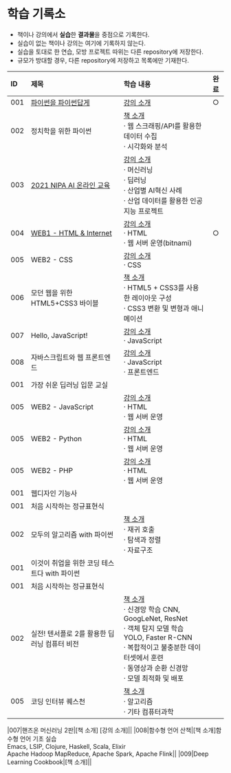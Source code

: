 # **학습 기록소**

* 책이나 강의에서 **실습**한 **결과물**을 중점으로 기록한다.
* 실습이 없는 책이나 강의는 여기에 기록하지 않는다.
* 실습을 토대로 한 연습, 모방 프로젝트 따위는 다른 repository에 저장한다.
* 규모가 방대할 경우, 다른 repository에 저장하고 목록에만 기재한다.

|ID|제목|학습 내용|완료|
|:---|:---|:---|:---:|
|001|[파이썬을 파이썬답게](https://github.com/hwahyeon/Study/tree/main/%ED%8C%8C%EC%9D%B4%EC%8D%AC%EC%9D%84%20%ED%8C%8C%EC%9D%B4%EC%8D%AC%EB%8B%B5%EA%B2%8C)|[강의 소개](https://programmers.co.kr/learn/courses/4008)|○|
|002|정치학을 위한 파이썬|[책 소개](https://knupress.com/book/book_view.php?no=250)<br>· 웹 스크래핑/API를 활용한 데이터 수집<br>· 시각화와 분석|
|003|[2021 NIPA AI 온라인 교육](https://github.com/hwahyeon/Study/tree/main/2021%20NIPA%20AI%20%EC%98%A8%EB%9D%BC%EC%9D%B8%20%EA%B5%90%EC%9C%A1)|[강의 소개](https://2021nipa.elice.io/tracks/1293/info)<br>· 머신러닝<br>· 딥러닝<br>· 산업별 AI혁신 사례<br>· 산업 데이터를 활용한 인공지능 프로젝트||
|004|[WEB1 - HTML & Internet](https://github.com/hwahyeon/Study/tree/main/WEB1%20-%20HTML%20%26%20Internet)|[강의 소개](https://opentutorials.org/module/3135)<br>· HTML<br>· 웹 서버 운영(bitnami)|○|
|005|WEB2 - CSS|[강의 소개](https://opentutorials.org/course/3086)<br>· CSS||
|006|모던 웹을 위한 HTML5+CSS3 바이블|[책 소개](https://hanbit.co.kr/store/books/look.php?p_code=B8371709349)<br>· HTML5 + CSS3를 사용한 레이아웃 구성<br>· CSS3 변환 및 변형과 애니메이션||
|007|Hello, JavaScript!|[강의 소개](https://programmers.co.kr/learn/courses/3)<br>· JavaScript||
|008|자바스크립트와 웹 프론트엔드|[강의 소개](https://programmers.co.kr/learn/courses/10)<br>· JavaScript<br>· 프론트엔드||
|001|가장 쉬운 딥러닝 입문 교실||
|005|WEB2 - JavaScript|[강의 소개](https://opentutorials.org/course/3085)<br>· HTML<br>· 웹 서버 운영||
|005|WEB2 - Python|[강의 소개](https://opentutorials.org/course/3256)<br>· HTML<br>· 웹 서버 운영||
|005|WEB2 - PHP|[강의 소개](https://opentutorials.org/course/3130)<br>· HTML<br>· 웹 서버 운영||
|001|웹디자인 기능사||
|001|처음 시작하는 정규표현식|
|002|모두의 알고리즘 with 파이썬|[책 소개](https://www.gilbut.co.kr/book/view?bookcode=BN001731&keyword=%EB%AA%A8%EB%91%90%EC%9D%98%20%EC%95%8C%EA%B3%A0%EB%A6%AC%EC%A6%98%20WITH%20%ED%8C%8C%EC%9D%B4%EC%8D%AC&collection=GB_BOOK)<br>· 재귀 호출<br>· 탐색과 정렬<br>· 자료구조||
|001|이것이 취업을 위한 코딩 테스트다 with 파이썬|||
|001|처음 시작하는 정규표현식|
|002|실전! 텐서플로 2를 활용한 딥러닝 컴퓨터 비전|[책 소개](https://wikibook.co.kr/dl-vision/)<br>· 신경망 학습 CNN, GoogLeNet, ResNet <br> · 객체 탐지 모델 학습 YOLO, Faster R-CNN <br> · 복합적이고 불충분한 데이터셋에서 훈련 <br> · 동영상과 순환 신경망 <br>· 모델 최적화 및 배포||
|005|코딩 인터뷰 퀘스천|[책 소개](https://www.youngjin.com/book/book_detail.asp?prod_cd=9788931447842&seq=5462&cate_cd=1&child_cate_cd=10&goPage=1&orderByCd=1&searchType=Y&keyword1=%C4%DA%B5%F9%20%C0%CE%C5%CD%BA%E4)<br>· 알고리즘<br>· 기타 컴퓨터과학|

|007|핸즈온 머신러닝 2판|[책 소개] [강의 소개]||
|008|함수형 언어 산책|[책 소개]함수형 언어 기초 실습<br /> Emacs, LSIP, Clojure, Haskell, Scala, Elixir<br /> Apache Hadoop MapReduce, Apache Spark, Apache Flink||
|009|Deep Learning Cookbook|[책 소개]||
